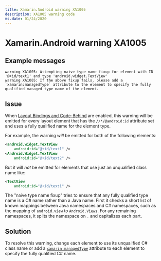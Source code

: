 ```yaml
---
title: Xamarin.Android warning XA1005
description: XA1005 warning code
ms.date: 01/24/2020
---
```

# Xamarin.Android warning XA1005

## Example messages

```
warning XA1005: Attempting naive type name fixup for element with ID '@+id/text1' and type 'android.widget.TextView'
warning XA1005: If the above fixup fails, please add a `xamarin:managedType` attribute to the element to specify the fully qualified managed type name of the element.
```

## Issue

When [Layout Bindings and Code-Behind][code-behind] are enabled, this warning
will be emitted for every layout element that has the `//*/@android:id`
attribute set and uses a fully qualified name for the element type.

For example, the warning *will* be emitted for both of the following elements:

```xml
<android.widget.TextView
    android:id="@+id/text1" />
<Android.Widget.TextView
    android:id="@+id/text2" />
```

But it will *not* be emitted for elements that use just an unqualified class
name like:

```xml
<TextView
    android:id="@+id/text1" />
```

The "naive type name fixup" tries to ensure that any fully qualified type name
is a C# name rather than a Java name. First it checks a short list of known
mappings between Java namespaces and C# namespaces, such as the mapping of
`android.view` to `Android.Views`. For any remaining namespaces, it splits the
namespace on `.` and capitalizes each part.

## Solution

To resolve this warning, change each element to use its unqualified C# class
name or add a [`xamarin:managedType`][code-behind-attributes] attribute to each
element to specify the fully qualified C# name.

[code-behind]: https://github.com/xamarin/xamarin-android/blob/master/Documentation/guides/LayoutCodeBehind.md
[code-behind-attributes]: https://github.com/xamarin/xamarin-android/blob/master/Documentation/guides/LayoutCodeBehind.md#layout-xml-attributes
